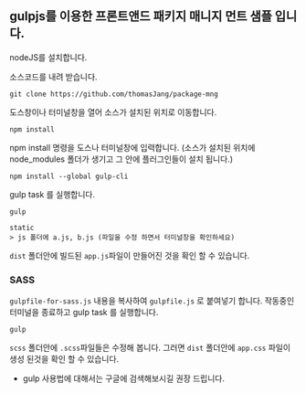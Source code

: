 ## gulpjs를 이용한 프론트앤드 패키지 매니지 먼트 샘플 입니다.

nodeJS를 설치합니다.

소스코드를 내려 받습니다.
```
git clone https://github.com/thomasJang/package-mng
```

도스창이나 터미널창을 열어 소스가 설치된 위치로 이동합니다.

```
npm install
```
npm install 명령을 도스나 터미널창에 입력합니다. (소스가 설치된 위치에 node_modules 폴더가 생기고 그 안에 플러그인들이 설치 됩니다.)

```
npm install --global gulp-cli
```

gulp task 를 실행합니다.
```
gulp
```

```
static
> js 폴더에 a.js, b.js (파일을 수정 하면서 터미널창을 확인하세요)
```
`dist` 폴더안에 빌드된 `app.js`파일이 만들어진 것을 확인 할 수 있습니다.

### SASS

`gulpfile-for-sass.js` 내용을 복사하여 `gulpfile.js` 로 붙여넣기 합니다.
작동중인 터미널을 종료하고 gulp task 를 실행합니다.
```
gulp
```

`scss` 폴더안에 `.scss`파일들은 수정해 봅니다. 그러면 `dist` 폴더안에 `app.css` 파일이 생성 된것을 확인 할 수 있습니다.

* gulp 사용법에 대해서는 구글에 검색해보시길 권장 드립니다.



